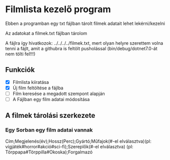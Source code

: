 # Filmlista kezelő program

Ebben a programban egy txt fájlban tárolt filmek adatait lehet lekérni/kezelni

Az adatokat a filmek.txt fájlban tárolom

A fájlra így hivatkozok: ../../../../filmek.txt, mert olyan helyre szerettem volna tenni a fájlt, amit a githubra is feltölt pusholással (bin/debug/dotnet7.0-át nem tölti fel!!!)

## Funkciók

- [x] Filmlista kiiratása
- [x] Új film feltöltése a fájlba
- [ ] Film keresése a megadott szempont alapján
- [ ] A Fájlban egy film adatai módosítása

## A filmek tárolási szerkezete

### Egy Sorban egy film adatai vannak
Cím;Megjelenés(év);Hossz(Perc);Gyártó;Műfajok(#-el elválasztva)(pl: vígjáték#horror#akció#sci-fi);Szereplők(#-el elválasztva) (pl: Törppapa#Törppilla#Okoska);Forgalmazó